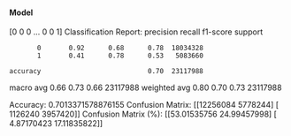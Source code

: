 #### Model
[0 0 0 ... 0 0 1]
Classification Report:
              precision    recall  f1-score   support

           0       0.92      0.68      0.78  18034328
           1       0.41      0.78      0.53   5083660

    accuracy                           0.70  23117988
   macro avg       0.66      0.73      0.66  23117988
weighted avg       0.80      0.70      0.73  23117988

Accuracy: 0.7013371578876155
Confusion Matrix:
[[12256084  5778244]
 [ 1126240  3957420]]
Confusion Matrix (%):
[[53.01535756 24.99457998]
 [ 4.87170423 17.11835822]]
